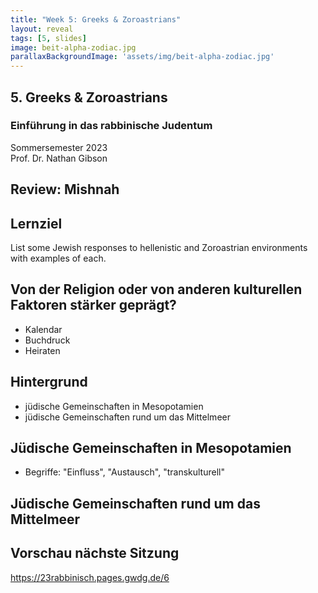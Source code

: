 ```yaml
---
title: "Week 5: Greeks & Zoroastrians"
layout: reveal
tags: [5, slides]
image: beit-alpha-zodiac.jpg
parallaxBackgroundImage: 'assets/img/beit-alpha-zodiac.jpg'
---
```


## 5. Greeks & Zoroastrians

### Einführung in das rabbinische Judentum

Sommersemester 2023  
Prof. Dr. Nathan Gibson

<!-- ## Hook  -->

<!-- ## Sprechstunden

morgen 10-11h  
Sugar Cookies -->

## Review: Mishnah


## Lernziel

List some Jewish responses to hellenistic and Zoroastrian environments with examples of each.

## Von der Religion oder von anderen kulturellen Faktoren stärker geprägt?

- Kalendar
- Buchdruck
- Heiraten

## Hintergrund

- jüdische Gemeinschaften in Mesopotamien
- jüdische Gemeinschaften rund um das Mittelmeer

## Jüdische Gemeinschaften in Mesopotamien

- Begriffe: "Einfluss", "Austausch", "transkulturell"

## Jüdische Gemeinschaften rund um das Mittelmeer

## Vorschau nächste Sitzung

<https://23rabbinisch.pages.gwdg.de/6>